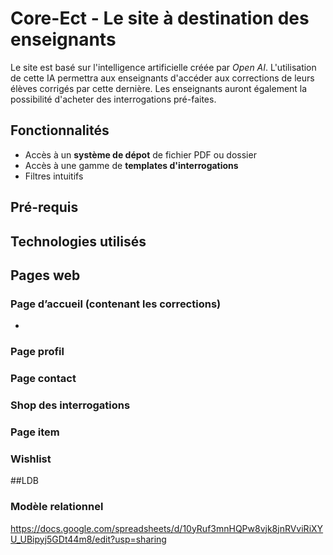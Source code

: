 # Core-Ect - Le site à destination des enseignants
Le site est basé sur l'intelligence artificielle créée par _Open AI_. L'utilisation de cette IA permettra aux enseignants d'accéder aux corrections de leurs élèves corrigés par cette dernière. Les enseignants auront également la possibilité d'acheter des interrogations pré-faites.

## Fonctionnalités
* Accès à un __système de dépot__ de fichier PDF ou dossier
* Accès à une gamme de __templates d'interrogations__
* Filtres intuitifs



## Pré-requis


## Technologies utilisés



## Pages web
### Page d’accueil (contenant les corrections)

*

### Page profil

### Page contact


### Shop des interrogations
### Page item

### Wishlist



##LDB
### Modèle relationnel
https://docs.google.com/spreadsheets/d/10yRuf3mnHQPw8vjk8jnRVviRiXYU_UBipyj5GDt44m8/edit?usp=sharing
